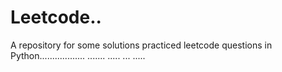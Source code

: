 # Leetcode..
A repository for some solutions practiced leetcode questions in Python.................. ....... ..... ... .....
